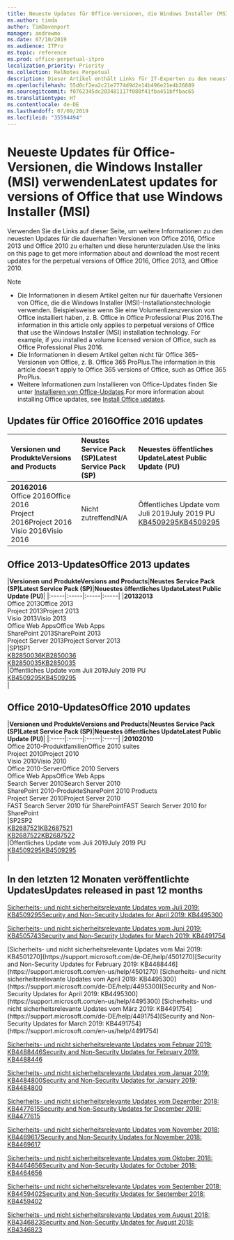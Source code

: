 ```yaml
---
title: Neueste Updates für Office-Versionen, die Windows Installer (MSI) verwenden
ms.author: timda
author: TimDavenport
manager: andrewmo
ms.date: 07/10/2019
ms.audience: ITPro
ms.topic: reference
ms.prod: office-perpetual-itpro
localization_priority: Priority
ms.collection: RelNotes_Perpetual
description: Dieser Artikel enthält Links für IT-Experten zu den neuesten Updateinformationen für dauerhafte Versionen von Office 2016, Office 2013 und Office 2010
ms.openlocfilehash: 55d0cf2ea2c21e7774d9d2e14b496e21e4b26889
ms.sourcegitcommit: f0762345dc203481117f080f41fba451bffbac65
ms.translationtype: HT
ms.contentlocale: de-DE
ms.lasthandoff: 07/09/2019
ms.locfileid: "35594494"
---
```

# <a name="latest-updates-for-versions-of-office-that-use-windows-installer-msi"></a><span data-ttu-id="e923e-103">Neueste Updates für Office-Versionen, die Windows Installer (MSI) verwenden</span><span class="sxs-lookup"><span data-stu-id="e923e-103">Latest updates for versions of Office that use Windows Installer (MSI)</span></span>

<span data-ttu-id="e923e-104">Verwenden Sie die Links auf dieser Seite, um weitere Informationen zu den neuesten Updates für die dauerhaften Versionen von Office 2016, Office 2013 und Office 2010 zu erhalten und diese herunterzuladen.</span><span class="sxs-lookup"><span data-stu-id="e923e-104">Use the links on this page to get more information about and download the most recent updates for the perpetual versions of Office 2016, Office 2013, and Office 2010.</span></span>
  
 
> [!NOTE]
> - <span data-ttu-id="e923e-p101">Die Informationen in diesem Artikel gelten nur für dauerhafte Versionen von Office, die die Windows Installer (MSI)-Installationstechnologie verwenden. Beispielsweise wenn Sie eine Volumenlizenzversion von Office installiert haben, z. B. Office in Office Professional Plus 2016.</span><span class="sxs-lookup"><span data-stu-id="e923e-p101">The information in this article only applies to perpetual versions of Office that use the Windows Installer (MSI) installation technology. For example, if you installed a volume licensed version of Office, such as Office Professional Plus 2016.</span></span>
> - <span data-ttu-id="e923e-107">Die Informationen in diesem Artikel gelten nicht für Office 365-Versionen von Office, z. B. Office 365 ProPlus.</span><span class="sxs-lookup"><span data-stu-id="e923e-107">The information in this article doesn't apply to Office 365 versions of Office, such as Office 365 ProPlus.</span></span>
> - <span data-ttu-id="e923e-108">Weitere Informationen zum Installieren von Office-Updates finden Sie unter [Installieren von Office-Updates](https://support.office.com/article/2ab296f3-7f03-43a2-8e50-46de917611c5).</span><span class="sxs-lookup"><span data-stu-id="e923e-108">For more information about installing Office updates, see [Install Office updates](https://support.office.com/article/2ab296f3-7f03-43a2-8e50-46de917611c5).</span></span> 


## <a name="office-2016-updates"></a><span data-ttu-id="e923e-109">Updates für Office 2016</span><span class="sxs-lookup"><span data-stu-id="e923e-109">Office 2016 updates</span></span>

|<span data-ttu-id="e923e-110">**Versionen und Produkte**</span><span class="sxs-lookup"><span data-stu-id="e923e-110">**Versions and Products**</span></span>|<span data-ttu-id="e923e-111">**Neustes Service Pack (SP)**</span><span class="sxs-lookup"><span data-stu-id="e923e-111">**Latest Service Pack (SP)**</span></span>|<span data-ttu-id="e923e-112">**Neuestes öffentliches Update**</span><span class="sxs-lookup"><span data-stu-id="e923e-112">**Latest Public Update (PU)**</span></span>|
|:-----|:-----|:-----|
|<span data-ttu-id="e923e-113">**2016**</span><span class="sxs-lookup"><span data-stu-id="e923e-113">**2016**</span></span> <br/> <span data-ttu-id="e923e-114">Office 2016</span><span class="sxs-lookup"><span data-stu-id="e923e-114">Office 2016</span></span>  <br/> <span data-ttu-id="e923e-115">Project 2016</span><span class="sxs-lookup"><span data-stu-id="e923e-115">Project 2016</span></span>  <br/> <span data-ttu-id="e923e-116">Visio 2016</span><span class="sxs-lookup"><span data-stu-id="e923e-116">Visio 2016</span></span>  <br/> |<span data-ttu-id="e923e-117">Nicht zutreffend</span><span class="sxs-lookup"><span data-stu-id="e923e-117">N/A</span></span>  <br/> |<span data-ttu-id="e923e-118">Öffentliches Update vom Juli 2019</span><span class="sxs-lookup"><span data-stu-id="e923e-118">July 2019 PU</span></span>  <br/> [<span data-ttu-id="e923e-119">KB4509295</span><span class="sxs-lookup"><span data-stu-id="e923e-119">KB4509295</span></span>](https://support.microsoft.com/help/4509295) <br/> |
   
## <a name="office-2013-updates"></a><span data-ttu-id="e923e-120">Office 2013-Updates</span><span class="sxs-lookup"><span data-stu-id="e923e-120">Office 2013 updates</span></span>

|<span data-ttu-id="e923e-121">**Versionen und Produkte**</span><span class="sxs-lookup"><span data-stu-id="e923e-121">**Versions and Products**</span></span>|<span data-ttu-id="e923e-122">**Neustes Service Pack (SP)**</span><span class="sxs-lookup"><span data-stu-id="e923e-122">**Latest Service Pack (SP)**</span></span>|<span data-ttu-id="e923e-123">**Neuestes öffentliches Update**</span><span class="sxs-lookup"><span data-stu-id="e923e-123">**Latest Public Update (PU)**</span></span>|
|:-----|:-----|:-----|:-----|
|<span data-ttu-id="e923e-124">**2013**</span><span class="sxs-lookup"><span data-stu-id="e923e-124">**2013**</span></span> <br/> <span data-ttu-id="e923e-125">Office 2013</span><span class="sxs-lookup"><span data-stu-id="e923e-125">Office 2013</span></span>  <br/> <span data-ttu-id="e923e-126">Project 2013</span><span class="sxs-lookup"><span data-stu-id="e923e-126">Project 2013</span></span>  <br/> <span data-ttu-id="e923e-127">Visio 2013</span><span class="sxs-lookup"><span data-stu-id="e923e-127">Visio 2013</span></span>  <br/> <span data-ttu-id="e923e-128">Office Web Apps</span><span class="sxs-lookup"><span data-stu-id="e923e-128">Office Web Apps</span></span>  <br/> <span data-ttu-id="e923e-129">SharePoint 2013</span><span class="sxs-lookup"><span data-stu-id="e923e-129">SharePoint 2013</span></span>  <br/> <span data-ttu-id="e923e-130">Project Server 2013</span><span class="sxs-lookup"><span data-stu-id="e923e-130">Project Server 2013</span></span>  <br/> |<span data-ttu-id="e923e-131">SP1</span><span class="sxs-lookup"><span data-stu-id="e923e-131">SP1</span></span> <br/> [<span data-ttu-id="e923e-132">KB2850036</span><span class="sxs-lookup"><span data-stu-id="e923e-132">KB2850036</span></span>](https://support.microsoft.com/kb/2850036) <br/>[<span data-ttu-id="e923e-133">KB2850035</span><span class="sxs-lookup"><span data-stu-id="e923e-133">KB2850035</span></span>](https://support.microsoft.com/kb/2850035) <br/> |<span data-ttu-id="e923e-134">Öffentliches Update vom Juli 2019</span><span class="sxs-lookup"><span data-stu-id="e923e-134">July 2019 PU</span></span>  <br/> [<span data-ttu-id="e923e-135">KB4509295</span><span class="sxs-lookup"><span data-stu-id="e923e-135">KB4509295</span></span>](https://support.microsoft.com/help/4509295) <br/> |
   
## <a name="office-2010-updates"></a><span data-ttu-id="e923e-136">Office 2010-Updates</span><span class="sxs-lookup"><span data-stu-id="e923e-136">Office 2010 updates</span></span>

|<span data-ttu-id="e923e-137">**Versionen und Produkte**</span><span class="sxs-lookup"><span data-stu-id="e923e-137">**Versions and Products**</span></span>|<span data-ttu-id="e923e-138">**Neustes Service Pack (SP)**</span><span class="sxs-lookup"><span data-stu-id="e923e-138">**Latest Service Pack (SP)**</span></span>|<span data-ttu-id="e923e-139">**Neuestes öffentliches Update**</span><span class="sxs-lookup"><span data-stu-id="e923e-139">**Latest Public Update (PU)**</span></span>|
|:-----|:-----|:-----|:-----|
|<span data-ttu-id="e923e-140">**2010**</span><span class="sxs-lookup"><span data-stu-id="e923e-140">**2010**</span></span> <br/> <span data-ttu-id="e923e-141">Office 2010-Produktfamilien</span><span class="sxs-lookup"><span data-stu-id="e923e-141">Office 2010 suites</span></span>  <br/> <span data-ttu-id="e923e-142">Project 2010</span><span class="sxs-lookup"><span data-stu-id="e923e-142">Project 2010</span></span>  <br/> <span data-ttu-id="e923e-143">Visio 2010</span><span class="sxs-lookup"><span data-stu-id="e923e-143">Visio 2010</span></span>  <br/> <span data-ttu-id="e923e-144">Office 2010-Server</span><span class="sxs-lookup"><span data-stu-id="e923e-144">Office 2010 Servers</span></span>  <br/> <span data-ttu-id="e923e-145">Office Web Apps</span><span class="sxs-lookup"><span data-stu-id="e923e-145">Office Web Apps</span></span>  <br/> <span data-ttu-id="e923e-146">Search Server 2010</span><span class="sxs-lookup"><span data-stu-id="e923e-146">Search Server 2010</span></span>  <br/> <span data-ttu-id="e923e-147">SharePoint 2010-Produkte</span><span class="sxs-lookup"><span data-stu-id="e923e-147">SharePoint 2010 Products</span></span>  <br/> <span data-ttu-id="e923e-148">Project Server 2010</span><span class="sxs-lookup"><span data-stu-id="e923e-148">Project Server 2010</span></span>  <br/> <span data-ttu-id="e923e-149">FAST Search Server 2010 für SharePoint</span><span class="sxs-lookup"><span data-stu-id="e923e-149">FAST Search Server 2010 for SharePoint</span></span>  <br/> |<span data-ttu-id="e923e-150">SP2</span><span class="sxs-lookup"><span data-stu-id="e923e-150">SP2</span></span> <br/>[<span data-ttu-id="e923e-151">KB2687521</span><span class="sxs-lookup"><span data-stu-id="e923e-151">KB2687521</span></span>](https://support.microsoft.com/kb/2687521) <br/> [<span data-ttu-id="e923e-152">KB2687522</span><span class="sxs-lookup"><span data-stu-id="e923e-152">KB2687522</span></span>](https://support.microsoft.com/kb/2687522) <br/> |<span data-ttu-id="e923e-153">Öffentliches Update vom Juli 2019</span><span class="sxs-lookup"><span data-stu-id="e923e-153">July 2019 PU</span></span>  <br/> [<span data-ttu-id="e923e-154">KB4509295</span><span class="sxs-lookup"><span data-stu-id="e923e-154">KB4509295</span></span>](https://support.microsoft.com/help/4509295) <br/>|
   

   
## <a name="updates-released-in-past-12-months"></a><span data-ttu-id="e923e-155">In den letzten 12 Monaten veröffentlichte Updates</span><span class="sxs-lookup"><span data-stu-id="e923e-155">Updates released in past 12 months</span></span>

[<span data-ttu-id="e923e-156">Sicherheits- und nicht sicherheitsrelevante Updates vom Juli 2019: KB4509295</span><span class="sxs-lookup"><span data-stu-id="e923e-156">Security and Non-Security Updates for April 2019: KB4495300</span></span>](https://support.microsoft.com/help/4509295)

[<span data-ttu-id="e923e-157">Sicherheits- und nicht sicherheitsrelevante Updates vom Juni 2019: KB4505743</span><span class="sxs-lookup"><span data-stu-id="e923e-157">Security and Non-Security Updates for March 2019: KB4491754</span></span>](https://support.microsoft.com/help/4505743)

<span data-ttu-id="e923e-158">
  [Sicherheits- und nicht sicherheitsrelevante Updates vom Mai 2019: KB4501270](https://support.microsoft.com/de-DE/help/4501270)</span><span class="sxs-lookup"><span data-stu-id="e923e-158">[Security and Non-Security Updates for February 2019: KB4488446](https://support.microsoft.com/en-us/help/4501270)</span></span>

<span data-ttu-id="e923e-159">
  [Sicherheits- und nicht sicherheitsrelevante Updates vom April 2019: KB4495300](https://support.microsoft.com/de-DE/help/4495300)</span><span class="sxs-lookup"><span data-stu-id="e923e-159">[Security and Non-Security Updates for April 2019: KB4495300](https://support.microsoft.com/en-us/help/4495300)</span></span>

<span data-ttu-id="e923e-160">
  [Sicherheits- und nicht sicherheitsrelevante Updates vom März 2019: KB4491754](https://support.microsoft.com/de-DE/help/4491754)</span><span class="sxs-lookup"><span data-stu-id="e923e-160">[Security and Non-Security Updates for March 2019: KB4491754](https://support.microsoft.com/en-us/help/4491754)</span></span> 

[<span data-ttu-id="e923e-161">Sicherheits- und nicht sicherheitsrelevante Updates vom Februar 2019: KB4488446</span><span class="sxs-lookup"><span data-stu-id="e923e-161">Security and Non-Security Updates for February 2019: KB4488446</span></span>](https://support.microsoft.com/help/4488446)

[<span data-ttu-id="e923e-162">Sicherheits- und nicht sicherheitsrelevante Updates vom Januar 2019: KB4484800</span><span class="sxs-lookup"><span data-stu-id="e923e-162">Security and Non-Security Updates for January 2019: KB4484800</span></span>](https://support.microsoft.com/help/4484800)

[<span data-ttu-id="e923e-163">Sicherheits- und nicht sicherheitsrelevante Updates vom Dezember 2018: KB4477615</span><span class="sxs-lookup"><span data-stu-id="e923e-163">Security and Non-Security Updates for December 2018: KB4477615</span></span>](https://support.microsoft.com/help/4477615)

[<span data-ttu-id="e923e-164">Sicherheits- und nicht sicherheitsrelevante Updates vom November 2018: KB4469617</span><span class="sxs-lookup"><span data-stu-id="e923e-164">Security and Non-Security Updates for November 2018: KB4469617</span></span>](https://support.microsoft.com/help/4469617)

[<span data-ttu-id="e923e-165">Sicherheits- und nicht sicherheitsrelevante Updates vom Oktober 2018: KB4464656</span><span class="sxs-lookup"><span data-stu-id="e923e-165">Security and Non-Security Updates for October 2018: KB4464656</span></span>](https://support.microsoft.com/help/4464656)

[<span data-ttu-id="e923e-166">Sicherheits- und nicht sicherheitsrelevante Updates vom September 2018: KB4459402</span><span class="sxs-lookup"><span data-stu-id="e923e-166">Security and Non-Security Updates for September 2018: KB4459402</span></span>](https://support.microsoft.com/help/4459402) 

[<span data-ttu-id="e923e-167">Sicherheits- und nicht sicherheitsrelevante Updates vom August 2018: KB4346823</span><span class="sxs-lookup"><span data-stu-id="e923e-167">Security and Non-Security Updates for August 2018: KB4346823</span></span>](https://support.microsoft.com/help/4346823)   

   

  


  
 
  
 
  

  
   
  
